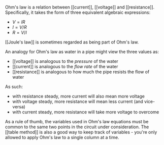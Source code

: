 Ohm's law is a relation between [[current]], [[voltage]] and [[resistance]]. Specifically, it takes the form of three equivalent algebraic expressions:
- $V = IR$
- $I = V/R$
- $R = V/I$

[[Joule's law]] is sometimes regarded as being part of Ohm's law.

An analogy for Ohm's law as water in a pipe might view the three values as:
- [[voltage]] is analogous to the *pressure* of the water
- [[current]] is analogous to the *flow rate* of the water
- [[resistance]] is analogous to how much the pipe resists the flow of water

As such:
- with resistance steady, more current will also mean more voltage
- with voltage steady, more resistance will mean less current (and vice-versa)
- with current steady, more resistance will take more voltage to overcome

As a rule of thumb, the variables used in Ohm's law equations must be common to the same two points in the circuit under consideration. The [[table method]] is also a good way to keep track of variables - you're only allowed to apply Ohm's law to a single column at a time.